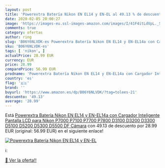 ```yaml
---
layout: post
title: 'Powerextra Batería Nikon EN EL14 y EN-EL al 49.13 % de descuento'
date: 2020-02-05 20:00:27
image: 'https://images-eu.ssl-images-amazon.com/images/I/41F4itLdVpL._SL400_.jpg'
comments: true
category: ofertas
author: ring
slug: 'B06Y6NLVDK-es Powerextra Batería Nikon EN EL14 y EN-EL14a con Cargador...'
sku: 'B06Y6NLVDK-es'
tags: [ 'nikon', ]
actualPrice: 28.99 EUR
currency: EUR
price: 28.99
comparePrice: 56.99 EUR
prodname: 'Powerextra Batería Nikon EN EL14 y EN-EL14a con Cargador Inteligente Pantalla LCD para Nikon P7000 P7100 P7700 P7800 D3100 D3200 D3300 D5100 D5200 D5300 D5500 DF Cámara'
country: 'es'
flag: '🇪🇸'
brand: ''
buyurl: 'https://www.amazon.es/dp/B06Y6NLVDK/?tag=tolees-21'
descuento: '49.13'
average: '28.99'
---
```


Está [Powerextra Batería Nikon EN EL14 y EN-EL14a con Cargador Inteligente Pantalla LCD para Nikon P7000 P7100 P7700 P7800 D3100 D3200 D3300 D5100 D5200 D5300 D5500 DF Cámara](https://www.amazon.es/dp/B06Y6NLVDK/?tag=tolees-21) con 49.13 de descuento por 28.99 EUR (original: 56.99 EUR) en el siguiente enlace!

[![Powerextra Batería Nikon EN EL14 y EN-EL](https://images-eu.ssl-images-amazon.com/images/I/41F4itLdVpL._SL400_.jpg)](https://www.amazon.es/dp/B06Y6NLVDK/?tag=tolees-21)

ℹ️:


[🛒 Ver la oferta!!](https://www.amazon.es/dp/B06Y6NLVDK/?tag=tolees-21)
